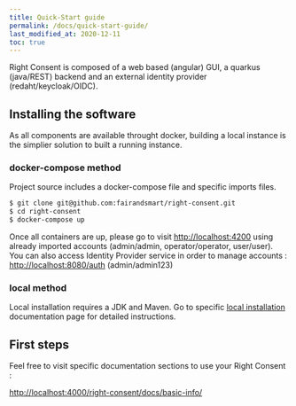 ```yaml
---
title: Quick-Start guide
permalink: /docs/quick-start-guide/
last_modified_at: 2020-12-11
toc: true
---
```


Right Consent is composed of a web based (angular) GUI, 
a quarkus (java/REST) backend and an external identity provider (redaht/keycloak/OIDC).

## Installing the software

As all components are available throught docker, building a local instance is the simplier solution to built a running instance.

### docker-compose method

Project source includes a docker-compose file and specific imports files.

```bash
$ git clone git@github.com:fairandsmart/right-consent.git
$ cd right-consent
$ docker-compose up
```

Once all containers are up, please go to visit <http://localhost:4200> using already imported accounts (admin/admin, operator/operator, user/user).  
You can also access Identity Provider service in order to manage accounts : <http://localhost:8080/auth> (admin/admin123)


### local method

Local installation requires a JDK and Maven. Go to specific [local installation](../installation/) documentation page for detailed instructions.


## First steps



Feel free to visit specific documentation sections to use your Right Consent : 

<http://localhost:4000/right-consent/docs/basic-info/>




